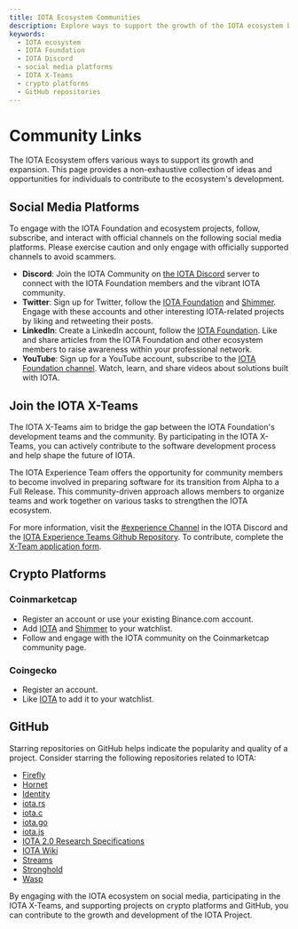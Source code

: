 ```yaml
---
title: IOTA Ecosystem Communities
description: Explore ways to support the growth of the IOTA ecosystem by engaging with social media platforms, joining the IOTA X-Teams, and participating on crypto platforms and GitHub. Learn how to connect with the IOTA Foundation and contribute to the development of the IOTA Project.
keywords:
  - IOTA ecosystem
  - IOTA Foundation
  - IOTA Discord
  - social media platforms
  - IOTA X-Teams
  - crypto platforms
  - GitHub repositories
---
```


# Community Links

The IOTA Ecosystem offers various ways to support its growth and expansion. This page provides a non-exhaustive
collection of ideas and opportunities for individuals to contribute to the ecosystem's development.

## Social Media Platforms

To engage with the IOTA Foundation and ecosystem projects, follow, subscribe, and interact with official channels on the
following social media platforms. Please exercise caution and only engage with officially supported channels to avoid
scammers.

- **Discord**: Join the IOTA Community on [the IOTA Discord](https://discord.iota.org/) server to connect with the IOTA Foundation members and the vibrant IOTA community.
- **Twitter**: Sign up for Twitter, follow the [IOTA Foundation](https://twitter.com/iota/) and [Shimmer](https://twitter.com/shimmernet). Engage with these accounts and other interesting IOTA-related projects by liking and retweeting their posts.
- **LinkedIn**: Create a LinkedIn account, follow the [IOTA Foundation](https://www.linkedin.com/company/iotafoundation/). Like and share articles from the IOTA Foundation and other ecosystem members to raise awareness within your professional network.
- **YouTube**: Sign up for a YouTube account, subscribe to the [IOTA Foundation channel](https://www.youtube.com/c/iotafoundation). Watch, learn, and share videos about solutions built with IOTA.

## Join the IOTA X-Teams

The IOTA X-Teams aim to bridge the gap between the IOTA Foundation's development teams and the community. By
participating in the IOTA X-Teams, you can actively contribute to the software development process and help shape the
future of IOTA.

The IOTA Experience Team offers the opportunity for community members to become involved in preparing software for its
transition from Alpha to a Full Release. This community-driven approach allows members to organize teams and work
together on various tasks to strengthen the IOTA ecosystem.

For more information, visit
the [#experience Channel](https://discord.com/channels/397872799483428865/701857063923351582) in the IOTA Discord and
the [IOTA Experience Teams Github Repository](https://github.com/iota-community/IOTA-eXperience-Team). To contribute,
complete
the [X-Team application form](https://docs.google.com/forms/d/e/1FAIpQLScBFw-xPHy1s8W3RnA3MFAni590p4VlGBXi75obGWUzUoB59A/viewform).

## Crypto Platforms

### Coinmarketcap

- Register an account or use your existing Binance.com account.
- Add [IOTA](https://coinmarketcap.com/currencies/iota/) and [Shimmer](https://coinmarketcap.com/currencies/shimmer/) to
  your watchlist.
- Follow and engage with the IOTA community on the Coinmarketcap community page.

### Coingecko

- Register an account.
- Like [IOTA](https://www.coingecko.com/en/coins/iota) to add it to your watchlist.

## GitHub

Starring repositories on GitHub helps indicate the popularity and quality of a project. Consider starring the following
repositories related to IOTA:

- [Firefly](https://github.com/iotaledger/firefly)
- [Hornet](https://github.com/iotaledger/hornet)
- [Identity](https://github.com/iotaledger/identity.rs)
- [iota.rs](https://github.com/iotaledger/iota.rs)
- [iota.c](https://github.com/iotaledger/iota.c)
- [iota.go](https://github.com/iotaledger/iota.go)
- [iota.js](https://github.com/iotaledger/iota.js)
- [IOTA 2.0 Research Specifications](https://github.com/iotaledger/IOTA-2.0-Research-Specifications)
- [IOTA Wiki](https://github.com/iota-wiki/iota-wiki)
- [Streams](https://github.com/iotaledger/streams)
- [Stronghold](https://github.com/iotaledger/stronghold.rs)
- [Wasp](https://github.com/iotaledger/wasp)

By engaging with the IOTA ecosystem on social media, participating in the IOTA X-Teams, and supporting projects on
crypto platforms and GitHub, you can contribute to the growth and development of the IOTA Project.
